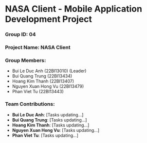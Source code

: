 # NASA Client - Mobile Application Development Project

### Group ID: 04

### Project Name: NASA Client

### Group Members:
- Bui Le Duc Anh (22BI13010) (Leader)
- Bui Quang Trung (22BI13434)
- Hoang Kim Thanh (22BI13407)
- Nguyen Xuan Hong Vu (22BI13479)
- Phan Viet Tu (22BI13443)

### Team Contributions:
- **Bui Le Duc Anh**: [Tasks updating...]
- **Bui Quang Trung**: [Tasks updating...]
- **Hoang Kim Thanh**: [Tasks updating...]
- **Nguyen Xuan Hong Vu**: [Tasks updating...]
- **Phan Viet Tu**: [Tasks updating...]

